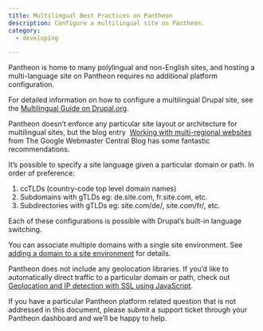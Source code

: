 ```yaml
---
title: Multilingual Best Practices on Pantheon
description: Configure a multilingual site on Pantheon.
category:
  - developing

---
```


Pantheon is home to many polylingual and non-English sites, and hosting a multi-language site on Pantheon requires no additional platform configuration.  

For detailed information on how to configure a multilingual Drupal site, see the [Multilingual Guide on Drupal.org](https://drupal.org/documentation/multilingual).  


Pantheon doesn’t enforce any particular site layout or architecture for multilingual sites, but the blog entry  [Working with multi-regional websites](http://googlewebmastercentral.blogspot.com/2010/03/working-with-multi-regional-websites.html) from The Google Webmaster Central Blog has some fantastic recommendations.  
It’s possible to specify a site language given a particular domain or path. In order of preference:

1. ccTLDs (country-code top level domain names)
2. Subdomains with gTLDs eg: de.site.com, fr.site.com, etc.
3. Subdirectories with gTLDs eg: site.com/de/, site.com/fr/, etc.

Each of these configurations is possible with Drupal’s built-in language switching.  

You can associate multiple domains with a single site environment. See [adding a domain to a site environment](/articles/getting-started/adding-a-domain-to-a-site-environment/) for details.  


Pantheon does not include any geolocation libraries. If you’d like to automatically direct traffic to a particular domain or path, check out [Geolocation and IP detection with SSL using JavaScript](/articles/advanced-topics/geolocation-and-ip-detection-with-ssl-using-javascript/-geolocation-and-ip-detection-with-ssl-using-javascript).  


If you have a particular Pantheon platform related question that is not addressed in this document, please submit a support ticket through your Pantheon dashboard and we’ll be happy to help.
